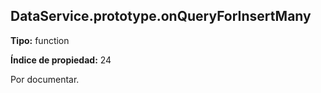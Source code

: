## DataService.prototype.onQueryForInsertMany

**Tipo:** function

**Índice de propiedad:** 24

Por documentar.




